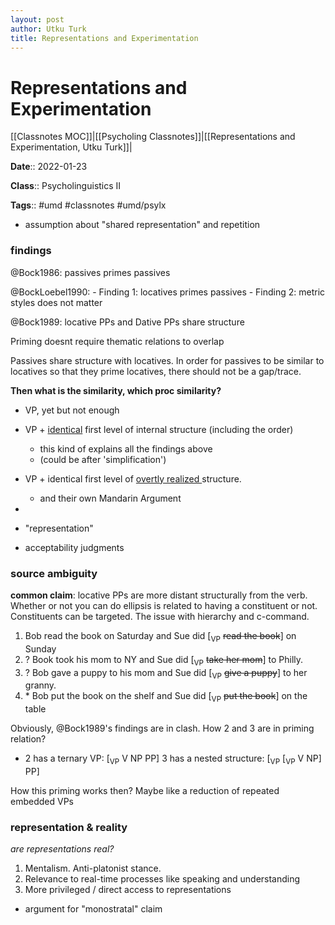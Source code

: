 ```yaml
---
layout: post
author: Utku Turk
title: Representations and Experimentation
---
```


# Representations and Experimentation

[[Classnotes MOC]]|[[Psycholing Classnotes]]|[[Representations and Experimentation, Utku Turk]]|

**Date**:: 2022-01-23

**Class**:: Psycholinguistics II

**Tags**:: #umd #classnotes  #umd/psylx

- assumption about "shared representation" and repetition

### findings
@Bock1986: passives primes passives

@BockLoebel1990:
	- Finding 1: locatives primes passives
	- Finding 2: metric styles does not matter

@Bock1989: locative PPs and Dative PPs share structure

Priming doesnt require thematic relations to overlap

Passives share structure with locatives. In order for passives to be similar to locatives so that they prime locatives, there should not be a gap/trace.

**Then what is the similarity, which proc similarity?**
- VP, yet but not enough
- VP + <u>identical</u> first level of internal structure (including the order)
	- this kind of explains all the findings above
	- (could be after 'simplification')
- VP + identical first level of <u>overtly realized </u>structure.
	- and their own Mandarin Argument
- 




- "representation"
- acceptability judgments

### source ambiguity
**common claim**: locative PPs are more distant structurally from the verb. Whether or not you can do ellipsis is related to having a constituent or not. Constituents can be targeted. The issue with hierarchy and c-command.

1. Bob read the book on Saturday and Sue did  \[<sub>VP</sub> ~~read the book~~\]  on Sunday
2. \? Book took his mom to NY and Sue did \[<sub>VP</sub> ~~take her mom~~\] to Philly.
3. \? Bob gave a puppy to his mom and Sue did  \[<sub>VP</sub> ~~give a puppy~~\] to her granny.
4. \* Bob put the book on the shelf and Sue did  \[<sub>VP</sub> ~~put the book~~\] on the table

Obviously, @Bock1989's findings are in clash. How 2 and 3 are in priming relation? 
- 2 has a ternary VP: \[<sub>VP</sub> V NP PP\]
3 has a nested structure: \[<sub>VP</sub> \[<sub>VP</sub> V NP\] PP\]

How this priming works then? Maybe like a reduction of repeated embedded VPs


### representation & reality
_are representations real?_

1. Mentalism. Anti-platonist stance.
2. Relevance to real-time processes like speaking and understanding
3. More privileged / direct access to representations





- argument for "monostratal" claim